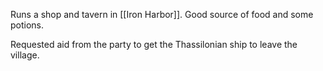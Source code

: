 Runs a shop and tavern in [[Iron Harbor]].
Good source of food and some potions.

Requested aid from the party to get the Thassilonian ship to leave the village.
